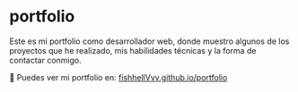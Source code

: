 # portfolio
Este es mi portfolio como desarrollador web, donde muestro algunos de los proyectos que he realizado, mis habilidades técnicas y la forma de contactar conmigo. 

🔗 Puedes ver mi portfolio en: [fishhellVvv.github.io/portfolio](https://fishhellvv.github.io/portfolio/)

